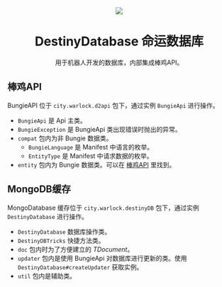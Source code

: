 
<div align="center">
<img src='https://www.bungie.net/common/destiny2_content/icons/e5d9d70aadec948e851d443c64ff5d9d.png' align="center">
</div>

<div align="center">
<h1>DestinyDatabase 命运数据库</h1>
<p>用于机器人开发的数据库，内部集成棒鸡API。</p>
</div>

## 棒鸡API

BungieAPI 位于 `city.warlock.d2api` 包下，通过实例 `BungieApi` 进行操作。

- `BungieApi` 是 Api 主类。
- `BungieException` 是 BungieApi 类出现错误时抛出的异常。
- `compat` 包内为非 Bungie 数据类。
  - `BungieLanguage` 是 Manifest 中语言的枚举。
  - `EntityType` 是 Manifest 中请求数据的枚举。
- `entity` 包内为 Bungie 数据类。可以在 [棒鸡API](https://bungie-net.github.io/multi/index.html) 里找到。

## MongoDB缓存

MongoDatabase 缓存位于 `city.warlock.destinyDB` 包下，通过实例 `DestinyDatabase` 进行操作。

- `DestinyDatabase` 数据库操作类。
- `DestinyDBTricks` 快捷方法类。
- `doc` 包内时为了方便建立的 _TDocument_。
- `updater` 包内是使用 BungieApi 对数据库进行更新的类。使用 `DestinyDatabase#createUpdater` 获取实例。
- `util` 包内是辅助类。